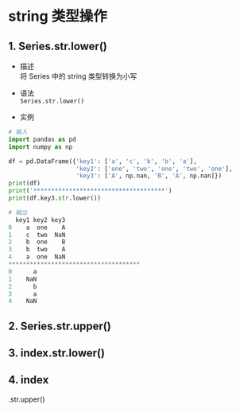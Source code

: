 # string 类型操作

## 1. Series.str.lower()

- 描述  
将 Series 中的 string 类型转换为小写  

- 语法  
`Series.str.lower()`

- 实例  
```py
# 输入
import pandas as pd
import numpy as np

df = pd.DataFrame({'key1': ['a', 'c', 'b', 'b', 'a'],
                   'key2': ['one', 'two', 'one', 'two', 'one'],
                   'key3': ['A', np.nan, 'B', 'A', np.nan]})
print(df)
print('*************************************')
print(df.key3.str.lower())

# 输出
  key1 key2 key3
0    a  one    A
1    c  two  NaN
2    b  one    B
3    b  two    A
4    a  one  NaN
*************************************
0      a
1    NaN
2      b
3      a
4    NaN
```

## 2. Series.str.upper()
## 3. index.str.lower()
## 4. index



.str.upper()